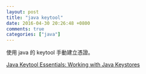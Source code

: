```yaml
---
layout: post
title: "java keytool"
date: 2016-04-30 20:26:48 +0800
comments: true
categories: ["java"]
---
```



<!-- more -->


使用 java 的 keytool 手動建立憑證。

[Java Keytool Essentials: Working with Java Keystores]

[Java Keytool Essentials: Working with Java Keystores]:https://www.digitalocean.com/community/tutorials/java-keytool-essentials-working-with-java-keystores